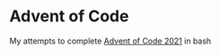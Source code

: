 # Advent of Code
My attempts to complete [Advent of Code 2021](https://adventofcode.com/2021) in bash
